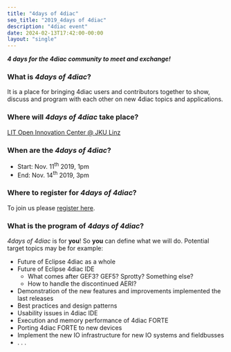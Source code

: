 ```yaml
---
title: "4days of 4diac"
seo_title: "2019_4days of 4diac"
description: "4diac event"
date: 2024-02-13T17:42:00-00:00
layout: "single"
---
```


***4 days for the 4diac community to meet and exchange!***

### What is *4days of 4diac*?
It is a place for bringing 4diac users and contributors together to show, discuss and program with each other on new 4diac topics and applications.

### Where will <i>4days of 4diac</i> take place?
[LIT Open Innovation Center @ JKU Linz](https://www.google.com/maps/place/LIT+Open+Innovation+Center/@48.3375458,14.3128244,17z/data=!4m12!1m6!3m5!1s0x4773996b95caa17d:0xab50065b28859b92!2sLIT+Open+Innovation+Center!8m2!3d48.3375423!4d14.3150131!3m4!1s0x4773996b95caa17d:0xab50065b28859b92!8m2!3d48.3375423!4d14.3150131)

### When are the *4days of 4diac*?
- Start: Nov. 11<sup>th</sup> 2019, 1pm
- End: Nov. 14<sup>th</sup> 2019, 3pm

### Where to register for *4days of 4diac*?
To join us please [register here](https://www.reglist24.com/reglist_anmeldung.php?list_id=2713093).

### What is the program of *4days of 4diac*?
*4days of 4diac* is for **you**! So **you** can define what we will do. Potential target topics may be for example:
- Future of Eclipse 4diac as a whole
- Future of Eclipse 4diac IDE
	- What comes after GEF3? GEF5? Sprotty? Something else?
	- How to handle the discontinued AERI?
- Demonstration of the new features and improvements implemented the last releases
- Best practices and design patterns
- Usability issues in 4diac IDE
- Execution and memory performance of 4diac FORTE
- Porting 4diac FORTE to new devices
- Implement the new IO infrastructure for new IO systems and fieldbusses
- . . .

